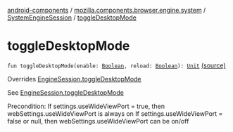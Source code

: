 [android-components](../../index.md) / [mozilla.components.browser.engine.system](../index.md) / [SystemEngineSession](index.md) / [toggleDesktopMode](./toggle-desktop-mode.md)

# toggleDesktopMode

`fun toggleDesktopMode(enable: `[`Boolean`](https://kotlinlang.org/api/latest/jvm/stdlib/kotlin/-boolean/index.html)`, reload: `[`Boolean`](https://kotlinlang.org/api/latest/jvm/stdlib/kotlin/-boolean/index.html)`): `[`Unit`](https://kotlinlang.org/api/latest/jvm/stdlib/kotlin/-unit/index.html) [(source)](https://github.com/mozilla-mobile/android-components/blob/master/components/browser/engine-system/src/main/java/mozilla/components/browser/engine/system/SystemEngineSession.kt#L356)

Overrides [EngineSession.toggleDesktopMode](../../mozilla.components.concept.engine/-engine-session/toggle-desktop-mode.md)

See [EngineSession.toggleDesktopMode](../../mozilla.components.concept.engine/-engine-session/toggle-desktop-mode.md)

Precondition:
If settings.useWideViewPort = true, then webSettings.useWideViewPort is always on
If settings.useWideViewPort = false or null, then webSettings.useWideViewPort can be on/off

